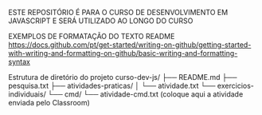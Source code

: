 ESTE REPOSITÓRIO É PARA O CURSO DE DESENVOLVIMENTO EM JAVASCRIPT E SERÁ UTILIZADO AO LONGO DO CURSO


EXEMPLOS DE FORMATAÇÃO DO TEXTO README
https://docs.github.com/pt/get-started/writing-on-github/getting-started-with-writing-and-formatting-on-github/basic-writing-and-formatting-syntax

Estrutura de diretório do projeto
curso-dev-js/
├── README.md
├── pesquisa.txt
├── atividades-praticas/
│   └── atividade.txt
└── exercicios-individuais/
    └── cmd/
        └── atividade-cmd.txt  (coloque aqui a atividade enviada pelo Classroom)